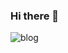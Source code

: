 ### Hi there 👋

![[blog](https://img.shields.io/badge/Instagram-E4405F?style=for-the-badge&logo=instagram&logoColor=white)](https://www.instagram.com/luiz.linkezio/)



















<!--
**luiz-linkezio/luiz-linkezio** is a ✨ _special_ ✨ repository because its `README.md` (this file) appears on your GitHub profile.

Here are some ideas to get you started:

- 🔭 I’m currently working on ...
- 🌱 I’m currently learning ...
- 👯 I’m looking to collaborate on ...
- 🤔 I’m looking for help with ...
- 💬 Ask me about ...
- 📫 How to reach me: ...
- 😄 Pronouns: ...
- ⚡ Fun fact: ...
-->
